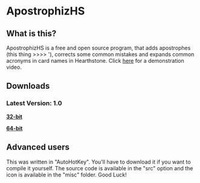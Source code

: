 # ApostrophizHS

## What is this?
ApostrophizHS is a free and open source program, that adds apostrophes (this thing >>>> '), corrects some common mistakes and expands common acronyms in card names in Hearthstone. Click [here](https://www.youtube.com/watch?v=4df_9f0L2D4) for a demonstration video.

## Downloads
### Latest Version: 1.0
**[32-bit](https://github.com/shustinm/ApostrophizHS/raw/master/executables/ApostrophizHS-32bit-1.exe)**

**[64-bit](https://github.com/shustinm/ApostrophizHS/raw/master/executables/ApostrophizHS-64bit-1.exe)**

## Advanced users
This was written in "AutoHotKey". You'll have to download it if you want to compile it yourself. The source code is available in the "src" option and the icon is available in the "misc" folder. Good Luck!
